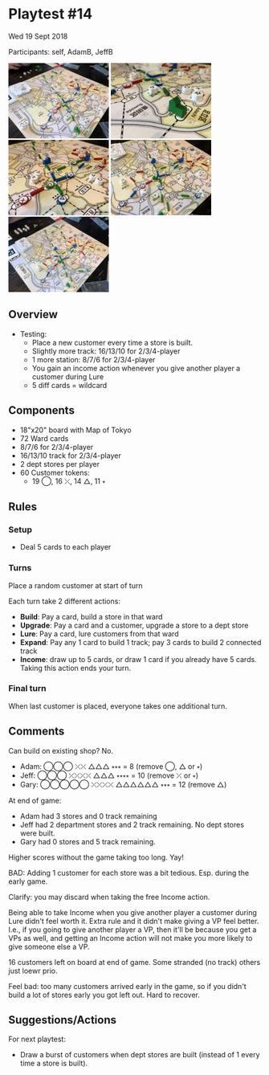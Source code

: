 # Playtest #14

Wed 19 Sept 2018

Participants: self, AdamB, JeffB

<img src="images/pt14/pt14-0709.jpg" height="150px"/> <img src="images/pt14/pt14-0710.jpg" height="150px"/> <img src="images/pt14/pt14-0711.jpg" height="150px"/> <img src="images/pt14/pt14-0712.jpg" height="150px"/> <img src="images/pt14/pt14-0713.jpg" height="150px"/>

## Overview

* Testing:
	* Place a new customer every time a store is built.
	* Slightly more track: 16/13/10 for 2/3/4-player
	* 1 more station: 8/7/6 for 2/3/4-player
	* You gain an income action whenever you give another player a customer during Lure
	* 5 diff cards = wildcard

## Components

* 18"x20" board with Map of Tokyo
* 72 Ward cards
* 8/7/6 for 2/3/4-player
* 16/13/10 track for 2/3/4-player
* 2 dept stores per player
* 60 Customer tokens:
	* 19 ◯, 16 ⤫, 14 △, 11 ⭒

## Rules

### Setup

* Deal 5 cards to each player

### Turns

Place a random customer at start of turn

Each turn take 2 different actions:

* **Build**: Pay a card, build a store in that ward
* **Upgrade**: Pay a card and a customer, upgrade a store to a dept store
* **Lure**: Pay a card, lure customers from that ward
* **Expand**: Pay any 1 card to build 1 track; pay 3 cards to build 2 connected track
* **Income**: draw up to 5 cards, or draw 1 card if you already have 5 cards. Taking this action ends your turn.

### Final turn

When last customer is placed, everyone takes one additional turn.

## Comments

Can build on existing shop? No.

* Adam: ◯◯◯ ⤫⤫ △△△ ⭒⭒⭒ = 8 (remove ◯, △ or ⭒)
* Jeff: ◯◯◯ ⤫⤫⤫⤫ △△△ ⭒⭒⭒⭒ = 10 (remove ⤫ or ⭒)
* Gary: ◯◯◯◯◯ ⤫⤫⤫⤫ △△△△△△ ⭒⭒⭒ = 12 (remove △)

At end of game:

* Adam had 3 stores and 0 track remaining
* Jeff had 2 department stores and 2 track remaining. No dept stores were built.
* Gary had 0 stores and 5 track remaining.

Higher scores without the game taking too long. Yay!

BAD: Adding 1 customer for each store was a bit tedious. Esp. during the early game.

Clarify: you may discard when taking the free Income action.

Being able to take Income when you give another player a customer during Lure didn't feel worth it. Extra rule and it didn't make giving a VP feel better. I.e., if you going to give another player a VP, then it'll be because you get a VPs as well, and getting an Income action will not make you more likely to give someone else a VP.

16 customers left on board at end of game. Some stranded (no track) others just loewr prio.

Feel bad: too many customers arrived early in the game, so if you didn't build a lot of stores early you got left out. Hard to recover.

## Suggestions/Actions

For next playtest:

* Draw a burst of customers when dept stores are built (instead of 1 every time a store is built).
